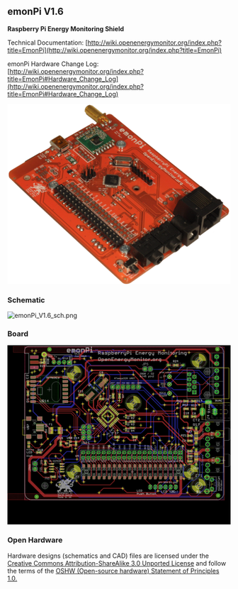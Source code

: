 ## emonPi V1.6

**Raspberry Pi Energy Monitoring Shield**

Technical Documentation: [http://wiki.openenergymonitor.org/index.php?title=EmonPi](http://wiki.openenergymonitor.org/index.php?title=EmonPi)

emonPi Hardware Change Log: [http://wiki.openenergymonitor.org/index.php?title=EmonPi#Hardware_Change_Log](http://wiki.openenergymonitor.org/index.php?title=EmonPi#Hardware_Change_Log)


![photo.png](photo.png)


### Schematic

![emonPi_V1.6_sch.png](semonPi_V1.6_sch.png)

### Board

![emonPi_V1.6_brd.png](emonPi_V1.6_brd.png)

### Open Hardware

Hardware designs (schematics and CAD) files are licensed under the [Creative Commons Attribution-ShareAlike 3.0 Unported License](http://creativecommons.org/licenses/by-sa/3.0/) and follow the terms of the [OSHW (Open-source hardware) Statement of Principles 1.0.](http://freedomdefined.org/OSHW)
